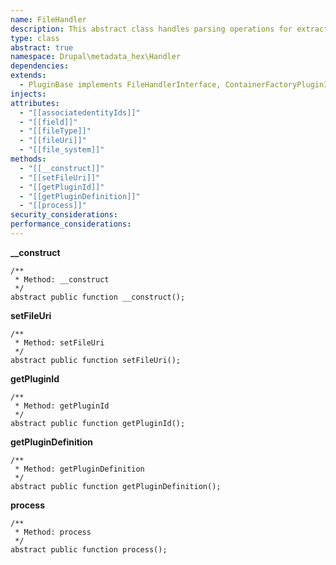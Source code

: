 ```yaml
---
name: FileHandler
description: This abstract class handles parsing operations for extracted metadata. It is responsible for validating field mappings, extracting and cleaning data, and ensuring compatibility with Drupal field structures.
type: class
abstract: true
namespace: Drupal\metadata_hex\Handler
dependencies: 
extends:
  - PluginBase implements FileHandlerInterface, ContainerFactoryPluginInterface 
injects:
attributes:
  - "[[associatedentityIds]]"
  - "[[field]]"
  - "[[fileType]]"
  - "[[fileUri]]"
  - "[[file_system]]"
methods:
  - "[[__construct]]"
  - "[[setFileUri]]"
  - "[[getPluginId]]"
  - "[[getPluginDefinition]]"
  - "[[process]]"
security_considerations: 
performance_considerations:
---
```


**__construct**

    /**
     * Method: __construct
     */
    abstract public function __construct();

**setFileUri**

    /**
     * Method: setFileUri
     */
    abstract public function setFileUri();

**getPluginId**

    /**
     * Method: getPluginId
     */
    abstract public function getPluginId();

**getPluginDefinition**

    /**
     * Method: getPluginDefinition
     */
    abstract public function getPluginDefinition();

**process**

    /**
     * Method: process
     */
    abstract public function process();
